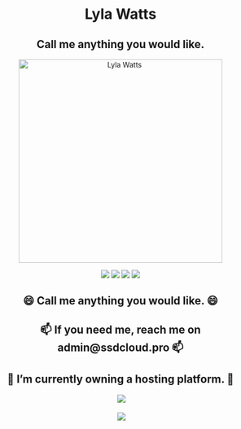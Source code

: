 <h1 align="center">Lyla Watts</h1>
<h2 align="center">Call me anything you would like.</h2>
<p align="center">
  
  </p>
<p align="center">
<img align="center" alt="Lyla Watts" width="400" src="https://dev-app.ssdcloud.pro/0d6c614a5af05aebbcaa8182d477571e-modified.png">
</p>
<p align="center">
  <img src="https://img.shields.io/github/followers/cursedgeneral?style=social">
  <img src="https://img.shields.io/youtube/channel/subscribers/UCE91ZYpYFMJJOuqUJihqizw?style=social">
  <img src="https://img.shields.io/twitter/follow/LightySaw?style=social">
  <img src="https://img.shields.io/badge/Discord-iiCxndy🍬%236715-blue">
  <p>
<h2 align="center">😄 Call me anything you would like. 😄</h2>
<h2 align="center">📫 If you need me, reach me on admin@ssdcloud.pro 📫</h2>
<h2 align="center">🔭 I’m currently owning a hosting platform. 🔭</h2>
<p align="center">&nbsp;<img src="https://github-readme-stats.vercel.app/api/top-langs/?username=cursedgeneral&langs_count=5&theme=radical" /></p>
<p align="center">&nbsp;<img align="center" src="https://github-readme-stats.vercel.app/api?username=cursedgeneral&show_icons=true&theme=radical"/></p>
